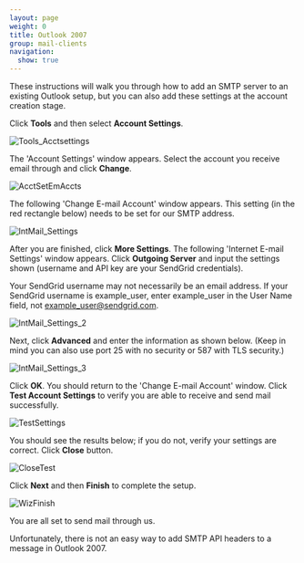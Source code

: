 ```yaml
---
layout: page
weight: 0
title: Outlook 2007
group: mail-clients
navigation:
  show: true
---
```


These instructions will walk you through how to add an SMTP server to an existing Outlook setup, but you can also add these settings at the account creation stage.

Click **Tools** and then select **Account Settings**.

![]({{root_url}}/images/outlook_2007_1.png "Tools_Acctsettings")

The 'Account Settings' window appears. Select the account you receive email through and click **Change**.

![]({{root_url}}/images/outlook_2007_2.png "AcctSetEmAccts")

The following 'Change E-mail Account' window appears. This setting (in the red rectangle below) needs to be set for our SMTP address.

![]({{root_url}}/images/outlook_2007_3.png "IntMail_Settings")

After you are finished, click  **More Settings**. The following 'Internet E-mail Settings' window appears. Click **Outgoing Server** and input the settings shown (username and API key are your SendGrid credentials).

<call-out>

Your SendGrid username may not necessarily be an email address. If your SendGrid username is example_user, enter example_user in the User Name field, not example_user@sendgrid.com.

</call-out>

![]({{root_url}}/images/outlook_2007_4.png "IntMail_Settings_2")

Next, click **Advanced** and enter the information as shown below. (Keep in mind you can also use port 25 with no security or 587 with TLS security.)

![]({{root_url}}/images/outlook_2007_5.png "IntMail_Settings_3")

Click **OK**. You should return to the 'Change E-mail Account' window. Click **Test Account Settings** to verify you are able to receive and send mail successfully.

![]({{root_url}}/images/outlook_2007_6.png "TestSettings")

You should see the results below; if you do not, verify your settings are correct. Click **Close** button.

![]({{root_url}}/images/outlook_2007_7.png "CloseTest")

Click **Next** and then **Finish** to complete the setup.

![]({{root_url}}/images/outlook_2007_8.png "WizFinish")

You are all set to send mail through us.

<call-out>

Unfortunately, there is not an easy way to add SMTP API headers to a message in Outlook 2007.

</call-out>
